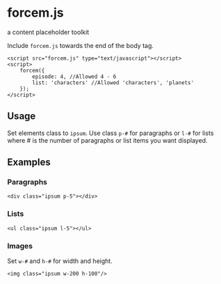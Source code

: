 forcem.js
=========

a content placeholder toolkit


Include `forcem.js` towards the end of the body tag.

	<script src="forcem.js" type="text/javascript"></script>
	<script>
		forcem({
			episode: 4, //Allowed 4 - 6
			list: 'characters' //Allowed 'characters', 'planets'
		});
	</script>

## Usage

Set elements class to `ipsum`. Use class `p-#` for paragraphs or `l-#` for lists where # is the number of paragraphs or list items you want displayed.

## Examples
### Paragraphs
	<div class="ipsum p-5"></div>

### Lists
	<ul class="ipsum l-5"></ul>

### Images
Set `w-#` and `h-#` for width and height.

	<img class="ipsum w-200 h-100"/>
